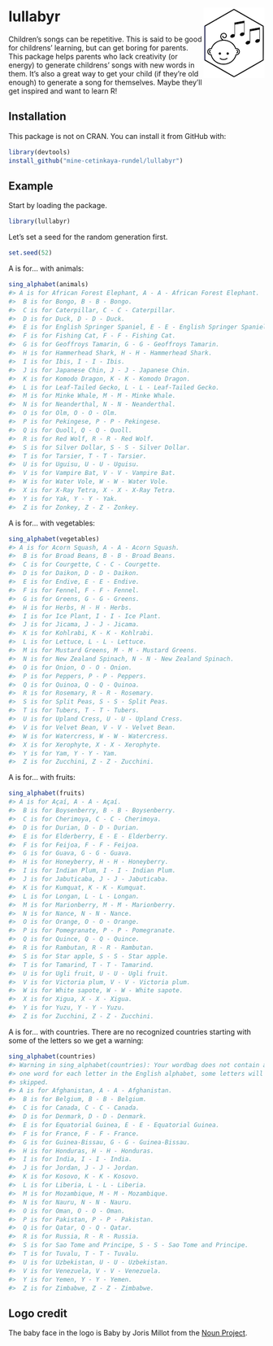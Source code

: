 
<!-- README.md is generated from README.Rmd. Please edit that file -->

# lullabyr <img src="man/figures/lullabyr_logo.png" align="right" />

Children’s songs can be repetitive. This is said to be good for
childrens’ learning, but can get boring for parents. This package helps
parents who lack creativity (or energy) to generate childrens’ songs
with new words in them. It’s also a great way to get your child (if
they’re old enough) to generate a song for themselves. Maybe they’ll
get inspired and want to learn R\!

## Installation

This package is not on CRAN. You can install it from GitHub with:

``` r
library(devtools)
install_github("mine-cetinkaya-rundel/lullabyr")
```

## Example

Start by loading the package.

``` r
library(lullabyr)
```

Let’s set a seed for the random generation first.

``` r
set.seed(52)
```

A is for… with animals:

``` r
sing_alphabet(animals)
#> A is for African Forest Elephant, A - A - African Forest Elephant.
#>  B is for Bongo, B - B - Bongo.
#>  C is for Caterpillar, C - C - Caterpillar.
#>  D is for Duck, D - D - Duck.
#>  E is for English Springer Spaniel, E - E - English Springer Spaniel.
#>  F is for Fishing Cat, F - F - Fishing Cat.
#>  G is for Geoffroys Tamarin, G - G - Geoffroys Tamarin.
#>  H is for Hammerhead Shark, H - H - Hammerhead Shark.
#>  I is for Ibis, I - I - Ibis.
#>  J is for Japanese Chin, J - J - Japanese Chin.
#>  K is for Komodo Dragon, K - K - Komodo Dragon.
#>  L is for Leaf-Tailed Gecko, L - L - Leaf-Tailed Gecko.
#>  M is for Minke Whale, M - M - Minke Whale.
#>  N is for Neanderthal, N - N - Neanderthal.
#>  O is for Olm, O - O - Olm.
#>  P is for Pekingese, P - P - Pekingese.
#>  Q is for Quoll, Q - Q - Quoll.
#>  R is for Red Wolf, R - R - Red Wolf.
#>  S is for Silver Dollar, S - S - Silver Dollar.
#>  T is for Tarsier, T - T - Tarsier.
#>  U is for Uguisu, U - U - Uguisu.
#>  V is for Vampire Bat, V - V - Vampire Bat.
#>  W is for Water Vole, W - W - Water Vole.
#>  X is for X-Ray Tetra, X - X - X-Ray Tetra.
#>  Y is for Yak, Y - Y - Yak.
#>  Z is for Zonkey, Z - Z - Zonkey.
```

A is for… with vegetables:

``` r
sing_alphabet(vegetables)
#> A is for Acorn Squash, A - A - Acorn Squash.
#>  B is for Broad Beans, B - B - Broad Beans.
#>  C is for Courgette, C - C - Courgette.
#>  D is for Daikon, D - D - Daikon.
#>  E is for Endive, E - E - Endive.
#>  F is for Fennel, F - F - Fennel.
#>  G is for Greens, G - G - Greens.
#>  H is for Herbs, H - H - Herbs.
#>  I is for Ice Plant, I - I - Ice Plant.
#>  J is for Jicama, J - J - Jicama.
#>  K is for Kohlrabi, K - K - Kohlrabi.
#>  L is for Lettuce, L - L - Lettuce.
#>  M is for Mustard Greens, M - M - Mustard Greens.
#>  N is for New Zealand Spinach, N - N - New Zealand Spinach.
#>  O is for Onion, O - O - Onion.
#>  P is for Peppers, P - P - Peppers.
#>  Q is for Quinoa, Q - Q - Quinoa.
#>  R is for Rosemary, R - R - Rosemary.
#>  S is for Split Peas, S - S - Split Peas.
#>  T is for Tubers, T - T - Tubers.
#>  U is for Upland Cress, U - U - Upland Cress.
#>  V is for Velvet Bean, V - V - Velvet Bean.
#>  W is for Watercress, W - W - Watercress.
#>  X is for Xerophyte, X - X - Xerophyte.
#>  Y is for Yam, Y - Y - Yam.
#>  Z is for Zucchini, Z - Z - Zucchini.
```

A is for… with fruits:

``` r
sing_alphabet(fruits)
#> A is for Açaí, A - A - Açaí.
#>  B is for Boysenberry, B - B - Boysenberry.
#>  C is for Cherimoya, C - C - Cherimoya.
#>  D is for Durian, D - D - Durian.
#>  E is for Elderberry, E - E - Elderberry.
#>  F is for Feijoa, F - F - Feijoa.
#>  G is for Guava, G - G - Guava.
#>  H is for Honeyberry, H - H - Honeyberry.
#>  I is for Indian Plum, I - I - Indian Plum.
#>  J is for Jabuticaba, J - J - Jabuticaba.
#>  K is for Kumquat, K - K - Kumquat.
#>  L is for Longan, L - L - Longan.
#>  M is for Marionberry, M - M - Marionberry.
#>  N is for Nance, N - N - Nance.
#>  O is for Orange, O - O - Orange.
#>  P is for Pomegranate, P - P - Pomegranate.
#>  Q is for Quince, Q - Q - Quince.
#>  R is for Rambutan, R - R - Rambutan.
#>  S is for Star apple, S - S - Star apple.
#>  T is for Tamarind, T - T - Tamarind.
#>  U is for Ugli fruit, U - U - Ugli fruit.
#>  V is for Victoria plum, V - V - Victoria plum.
#>  W is for White sapote, W - W - White sapote.
#>  X is for Xigua, X - X - Xigua.
#>  Y is for Yuzu, Y - Y - Yuzu.
#>  Z is for Zucchini, Z - Z - Zucchini.
```

A is for… with countries. There are no recognized countries starting
with some of the letters so we get a warning:

``` r
sing_alphabet(countries)
#> Warning in sing_alphabet(countries): Your wordbag does not contain at least
#> one word for each letter in the English alphabet, some letters will be
#> skipped.
#> A is for Afghanistan, A - A - Afghanistan.
#>  B is for Belgium, B - B - Belgium.
#>  C is for Canada, C - C - Canada.
#>  D is for Denmark, D - D - Denmark.
#>  E is for Equatorial Guinea, E - E - Equatorial Guinea.
#>  F is for France, F - F - France.
#>  G is for Guinea-Bissau, G - G - Guinea-Bissau.
#>  H is for Honduras, H - H - Honduras.
#>  I is for India, I - I - India.
#>  J is for Jordan, J - J - Jordan.
#>  K is for Kosovo, K - K - Kosovo.
#>  L is for Liberia, L - L - Liberia.
#>  M is for Mozambique, M - M - Mozambique.
#>  N is for Nauru, N - N - Nauru.
#>  O is for Oman, O - O - Oman.
#>  P is for Pakistan, P - P - Pakistan.
#>  Q is for Qatar, Q - Q - Qatar.
#>  R is for Russia, R - R - Russia.
#>  S is for Sao Tome and Principe, S - S - Sao Tome and Principe.
#>  T is for Tuvalu, T - T - Tuvalu.
#>  U is for Uzbekistan, U - U - Uzbekistan.
#>  V is for Venezuela, V - V - Venezuela.
#>  Y is for Yemen, Y - Y - Yemen.
#>  Z is for Zimbabwe, Z - Z - Zimbabwe.
```

## Logo credit

The baby face in the logo is Baby by Joris Millot from the [Noun
Project](https://thenounproject.com/).
